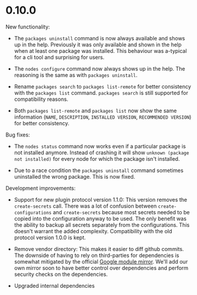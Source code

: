 # 0.10.0

New functionality:

* The `packages uninstall` command is now always available and shows up in the help. Previously it was only available and shown in the help when at least one package was installed. This behaviour was a-typical for a cli tool and surprising for users.

* The `nodes configure` command now always shows up in the help. The reasoning is the same as with `packages uninstall`.

* Rename `packages search` to `packages list-remote` for better consistency with the `packages list` command. `packages search` is still supported for compatibility reasons.

* Both `packages list-remote` and `packages list` now show the same information (`NAME`, `DESCRIPTION`, `INSTALLED VERSION`, `RECOMMENDED VERSION`) for better consistency.

Bug fixes:

* The `nodes status` command now works even if a particular package is not installed anymore. Instead of crashing it will show `unknown (package not installed)` for every node for which the package isn't installed.

* Due to a race condition the `packages uninstall` command sometimes uninstalled the wrong package. This is now fixed.


Development improvements:

* Support for new plugin protocol version 1.1.0: This version removes the `create-secrets` call. There was a lot of confusion between `create-configurations` and `create-secrets` because most secrets needed to be copied into the configuration anyway to be used. The only benefit was the ability to backup all secrets separately from the configurations. This doesn't warrant the added complexity.
Compatibility with the old protocol version 1.0.0 is kept.

* Remove vendor directory: This makes it easier to diff github commits. The downside of having to rely on third-parties for dependencies is somewhat mitigated by the official [Google module mirror](https://proxy.golang.org/). We'll add our own mirror soon to have better control over dependencies and perform security checks on the dependencies.

* Upgraded internal dependencies


